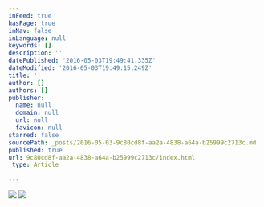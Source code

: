 ```yaml
---
inFeed: true
hasPage: true
inNav: false
inLanguage: null
keywords: []
description: ''
datePublished: '2016-05-03T19:49:41.335Z'
dateModified: '2016-05-03T19:49:15.249Z'
title: ''
author: []
authors: []
publisher:
  name: null
  domain: null
  url: null
  favicon: null
starred: false
sourcePath: _posts/2016-05-03-9c80cd8f-aa2a-4838-a64a-b25999c2713c.md
published: true
url: 9c80cd8f-aa2a-4838-a64a-b25999c2713c/index.html
_type: Article

---
```

![](https://the-grid-user-content.s3-us-west-2.amazonaws.com/069e75d1-03e7-4187-a104-693c44aee9b2.jpg)
![](https://the-grid-user-content.s3-us-west-2.amazonaws.com/92dd488c-643e-4006-bb5d-5dbe7121d491.jpg)